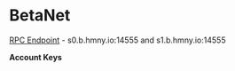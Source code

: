 # BetaNet

[RPC Endpoint](https://github.com/harmony-one/harmony/blob/master/.hmy/wallet.ini#L44) - s0.b.hmny.io:14555 and s1.b.hmny.io:14555

**Account Keys**


